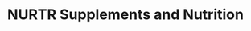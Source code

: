 ---
title: "NURTR Supplements and Nutrition"
url: /gibsons/nurtr-supplements-and-nutrition-mahan-road/
shop: nutrition supplements
---
